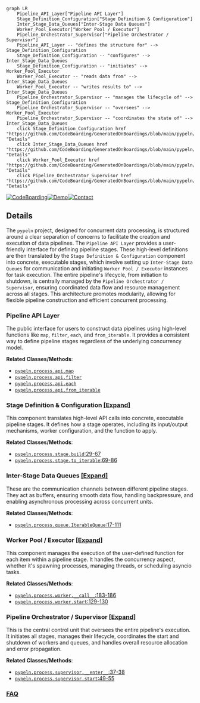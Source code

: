 ```mermaid
graph LR
    Pipeline_API_Layer["Pipeline API Layer"]
    Stage_Definition_Configuration["Stage Definition & Configuration"]
    Inter_Stage_Data_Queues["Inter-Stage Data Queues"]
    Worker_Pool_Executor["Worker Pool / Executor"]
    Pipeline_Orchestrator_Supervisor["Pipeline Orchestrator / Supervisor"]
    Pipeline_API_Layer -- "defines the structure for" --> Stage_Definition_Configuration
    Stage_Definition_Configuration -- "configures" --> Inter_Stage_Data_Queues
    Stage_Definition_Configuration -- "initiates" --> Worker_Pool_Executor
    Worker_Pool_Executor -- "reads data from" --> Inter_Stage_Data_Queues
    Worker_Pool_Executor -- "writes results to" --> Inter_Stage_Data_Queues
    Pipeline_Orchestrator_Supervisor -- "manages the lifecycle of" --> Stage_Definition_Configuration
    Pipeline_Orchestrator_Supervisor -- "oversees" --> Worker_Pool_Executor
    Pipeline_Orchestrator_Supervisor -- "coordinates the state of" --> Inter_Stage_Data_Queues
    click Stage_Definition_Configuration href "https://github.com/CodeBoarding/GeneratedOnBoardings/blob/main/pypeln/Stage_Definition_Configuration.md" "Details"
    click Inter_Stage_Data_Queues href "https://github.com/CodeBoarding/GeneratedOnBoardings/blob/main/pypeln/Inter_Stage_Data_Queues.md" "Details"
    click Worker_Pool_Executor href "https://github.com/CodeBoarding/GeneratedOnBoardings/blob/main/pypeln/Worker_Pool_Executor.md" "Details"
    click Pipeline_Orchestrator_Supervisor href "https://github.com/CodeBoarding/GeneratedOnBoardings/blob/main/pypeln/Pipeline_Orchestrator_Supervisor.md" "Details"
```

[![CodeBoarding](https://img.shields.io/badge/Generated%20by-CodeBoarding-9cf?style=flat-square)](https://github.com/CodeBoarding/GeneratedOnBoardings)[![Demo](https://img.shields.io/badge/Try%20our-Demo-blue?style=flat-square)](https://www.codeboarding.org/demo)[![Contact](https://img.shields.io/badge/Contact%20us%20-%20contact@codeboarding.org-lightgrey?style=flat-square)](mailto:contact@codeboarding.org)

## Details

The `pypeln` project, designed for concurrent data processing, is structured around a clear separation of concerns to facilitate the creation and execution of data pipelines. The `Pipeline API Layer` provides a user-friendly interface for defining pipeline stages. These high-level definitions are then translated by the `Stage Definition & Configuration` component into concrete, executable stages, which involve setting up `Inter-Stage Data Queues` for communication and initiating `Worker Pool / Executor` instances for task execution. The entire pipeline's lifecycle, from initiation to shutdown, is centrally managed by the `Pipeline Orchestrator / Supervisor`, ensuring coordinated data flow and resource management across all stages. This architecture promotes modularity, allowing for flexible pipeline construction and efficient concurrent processing.

### Pipeline API Layer
The public interface for users to construct data pipelines using high-level functions like `map`, `filter`, `each`, and `from_iterable`. It provides a consistent way to define pipeline stages regardless of the underlying concurrency model.


**Related Classes/Methods**:

- <a href="https://github.com/cgarciae/pypeln/blob/master/pypeln/process/api/map.py" target="_blank" rel="noopener noreferrer">`pypeln.process.api.map`</a>
- <a href="https://github.com/cgarciae/pypeln/blob/master/pypeln/process/api/filter.py" target="_blank" rel="noopener noreferrer">`pypeln.process.api.filter`</a>
- <a href="https://github.com/cgarciae/pypeln/blob/master/pypeln/process/api/each.py" target="_blank" rel="noopener noreferrer">`pypeln.process.api.each`</a>
- <a href="https://github.com/cgarciae/pypeln/blob/master/pypeln/process/api/from_iterable.py" target="_blank" rel="noopener noreferrer">`pypeln.process.api.from_iterable`</a>


### Stage Definition & Configuration [[Expand]](./Stage_Definition_Configuration.md)
This component translates high-level API calls into concrete, executable pipeline stages. It defines how a stage operates, including its input/output mechanisms, worker configuration, and the function to apply.


**Related Classes/Methods**:

- <a href="https://github.com/cgarciae/pypeln/blob/master/pypeln/process/stage.py#L29-L67" target="_blank" rel="noopener noreferrer">`pypeln.process.stage.build`:29-67</a>
- <a href="https://github.com/cgarciae/pypeln/blob/master/pypeln/process/stage.py#L69-L86" target="_blank" rel="noopener noreferrer">`pypeln.process.stage.to_iterable`:69-86</a>


### Inter-Stage Data Queues [[Expand]](./Inter_Stage_Data_Queues.md)
These are the communication channels between different pipeline stages. They act as buffers, ensuring smooth data flow, handling backpressure, and enabling asynchronous processing across concurrent units.


**Related Classes/Methods**:

- <a href="https://github.com/cgarciae/pypeln/blob/master/pypeln/process/queue.py#L17-L111" target="_blank" rel="noopener noreferrer">`pypeln.process.queue.IterableQueue`:17-111</a>


### Worker Pool / Executor [[Expand]](./Worker_Pool_Executor.md)
This component manages the execution of the user-defined function for each item within a pipeline stage. It handles the concurrency aspect, whether it's spawning processes, managing threads, or scheduling asyncio tasks.


**Related Classes/Methods**:

- <a href="https://github.com/cgarciae/pypeln/blob/master/pypeln/process/worker.py#L183-L186" target="_blank" rel="noopener noreferrer">`pypeln.process.worker.__call__`:183-186</a>
- <a href="https://github.com/cgarciae/pypeln/blob/master/pypeln/process/worker.py#L129-L130" target="_blank" rel="noopener noreferrer">`pypeln.process.worker.start`:129-130</a>


### Pipeline Orchestrator / Supervisor [[Expand]](./Pipeline_Orchestrator_Supervisor.md)
This is the central control unit that oversees the entire pipeline's execution. It initiates all stages, manages their lifecycle, coordinates the start and shutdown of workers and queues, and handles overall resource allocation and error propagation.


**Related Classes/Methods**:

- <a href="https://github.com/cgarciae/pypeln/blob/master/pypeln/process/supervisor.py#L37-L38" target="_blank" rel="noopener noreferrer">`pypeln.process.supervisor.__enter__`:37-38</a>
- <a href="https://github.com/cgarciae/pypeln/blob/master/pypeln/process/supervisor.py#L49-L55" target="_blank" rel="noopener noreferrer">`pypeln.process.supervisor.start`:49-55</a>




### [FAQ](https://github.com/CodeBoarding/GeneratedOnBoardings/tree/main?tab=readme-ov-file#faq)